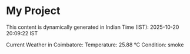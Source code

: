 # My Project

This content is dynamically generated in Indian Time (IST): 2025-10-20 20:09:22 IST


Current Weather in Coimbatore:
Temperature: 25.88 °C
Condition: smoke
